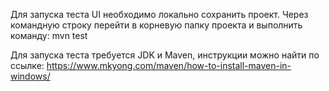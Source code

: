 Для запуска теста UI необходимо локально сохранить проект. 
Через командную строку перейти в корневую папку проекта и выполнить команду: mvn test

Для запуска теста требуется JDK и Maven, 
инструкции можно найти по ссылке: https://www.mkyong.com/maven/how-to-install-maven-in-windows/
